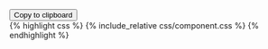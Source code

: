 <div class="code-block">
<button class="copy-clipboard" data-clipboard-action="copy" data-clipboard-target=".copy-css-snippet">Copy to clipboard</button>
<div class="copy-css-snippet">
{% highlight css %}
{% include_relative css/component.css %}
{% endhighlight %}
</div>
</div>
